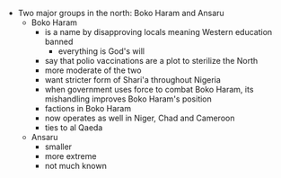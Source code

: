 - Two major groups in the north: Boko Haram and Ansaru
	- Boko Haram
		- is a name by disapproving locals meaning Western education banned
			- everything is God's will
		- say that polio vaccinations are a plot to sterilize the North
		- more moderate of the two
		- want stricter form of Shari'a throughout Nigeria
		- when government uses force to combat Boko Haram, its mishandling improves Boko Haram's position
		- factions in Boko Haram
		- now operates as well in Niger, Chad and Cameroon
		- ties to al Qaeda
	- Ansaru
		- smaller
		- more extreme
		- not much known
